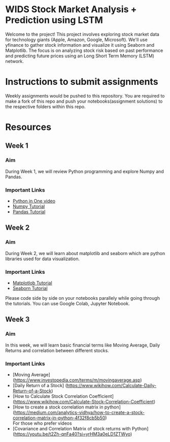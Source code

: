 # WIDS Stock Market Analysis + Prediction using LSTM

Welcome to the project! This project involves exploring stock market data for technology giants (Apple, Amazon, Google, Microsoft). We'll use yfinance to gather stock information and visualize it using Seaborn and Matplotlib. The focus is on analyzing stock risk based on past performance and predicting future prices using an Long Short Term Memory (LSTM) network.

# Instructions to submit assignments

Weekly assignments would be pushed to this repository.
You are required to make a fork of this repo and push your notebooks(assignment solutions) to the respective folders within this repo.

# Resources 

## Week 1

### Aim
During Week 1, we will review Python programming and explore Numpy and Pandas.
### Important Links
* [Python in One video](https://youtu.be/kqtD5dpn9C8?feature=shared) <br/>
* [Numpy Tutorial](https://youtu.be/QUT1VHiLmmI) <br/>
* [Pandas Tutorial](https://www.youtube.com/watch?v=vmEHCJofslg&t=767s) <br/>


## Week 2

### Aim
During Week 2, we will learn about matplotlib and seaborn which are python libraries used for data visualization.
### Important Links
* [Matplotlob Tutorial](https://youtu.be/3Xc3CA655Y4?feature=shared) <br/>
* [Seaborn Tutorial](https://youtu.be/6GUZXDef2U0?feature=shared) <br/>

Please code side by side on your notebooks parallely while going through the tutorials. You can use Google Colab, Jupyter Notebook.

## Week 3

### Aim
In this week, we will learn basic financial terms like Moving Average, Daily Returns and correlation between different stocks.
### Important Links
* [Moving Average] (https://www.investopedia.com/terms/m/movingaverage.asp) <br/>
* [Daily Return of a Stock] (https://www.wikihow.com/Calculate-Daily-Return-of-a-Stock) <br/>
* [How to Calculate Stock Correlation Coefficient] (https://www.wikihow.com/Calculate-Stock-Correlation-Coefficient) <br/>
* [How to create a stock correlation matrix in python] (https://medium.com/analytics-vidhya/how-to-create-a-stock-correlation-matrix-in-python-4f32f8cb5b50) <br/>
For those who prefer videos
* [Covariance and Correlation Matrix of stock returns with Python] (https://youtu.be/t2Zh-qnFa40?si=yrHM3a0eLD1ZTWyo) <br/> 
